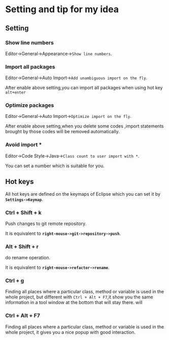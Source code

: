 # Setting and tip for my idea
## Setting

### Show line numbers
Editor->General->Appearance->`Show line numbers`.

### Import all packages
Editor->General->Auto Import->`Add unambiguous import on the fly`.

After enable above setting,you can import all packages when using hot key `alt+enter`

### Optimize packages
Editor->General->Auto Import->`Optimize import on the fly`.

After enable above setting,when you delete some codes ,import statements brought by those codes will be removed automatically.

### Avoid  import *
Editor->Code Style->Java->`Class count to user import with *`.

You can set a number which is suitable for you.

## Hot keys

All hot keys are defined on the keymaps of Eclipse which you can set it by **`Settings->Keymap`**.

### Ctrl + Shift + k

Push changes to git remote repository.

It is equivalent to **`right-mouse->git->repository->push`**.

### Alt + Shift + r

do rename operation.

It is equivalent to **`right-mouse->refactor->rename`**.

### Ctrl + g

Finding all places where a particular class, method or variable is used in the whole project,
but different with `Ctrl + Alt + F7`,it show you the same information in a tool window at the bottom that will stay there.
will 

### Ctrl + Alt + F7

Finding all places where a particular class, method or variable is used in the whole project,
it gives you a nice popup with good interaction.